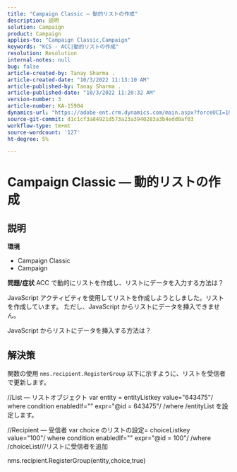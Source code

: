 ```yaml
---
title: "Campaign Classic — 動的リストの作成"
description: 説明
solution: Campaign
product: Campaign
applies-to: "Campaign Classic,Campaign"
keywords: "KCS - ACC|動的リストの作成"
resolution: Resolution
internal-notes: null
bug: false
article-created-by: Tanay Sharma .
article-created-date: "10/3/2022 11:13:10 AM"
article-published-by: Tanay Sharma .
article-published-date: "10/3/2022 11:20:32 AM"
version-number: 3
article-number: KA-15904
dynamics-url: "https://adobe-ent.crm.dynamics.com/main.aspx?forceUCI=1&pagetype=entityrecord&etn=knowledgearticle&id=06e6a659-0c43-ed11-bba2-0022480868ff"
source-git-commit: d1c1cf3a84921d573a23a3940283a3b4edd0af03
workflow-type: tm+mt
source-wordcount: '127'
ht-degree: 5%

---
```


# Campaign Classic — 動的リストの作成

## 説明

<b>環境</b>
- Campaign Classic
- Campaign



<b>問題/症状</b>
ACC で動的にリストを作成し、リストにデータを入力する方法は？

JavaScript アクティビティを使用してリストを作成しようとしました。リストを作成しています。 ただし、JavaScript からリストにデータを挿入できません。

JavaScript からリストにデータを挿入する方法は？


## 解決策


関数の使用 `nms.recipient.RegisterGroup` 以下に示すように、リストを受信者で更新します。



//List — リストオブジェクト var entity = entityListkey value=&quot;643475&quot;/ where condition enabledIf=&quot;&quot; expr=&quot;@id = 643475&quot;/ /where /entityList を設定します。



//Recipient — 受信者 var choice のリストの設定= choiceListkey value=&quot;100&quot;/ where condition enabledIf=&quot;&quot; expr=&quot;@id = 100&quot;/ /where /choiceList///リストに受信者を追加

nms.recipient.RegisterGroup(entity,choice,true)
